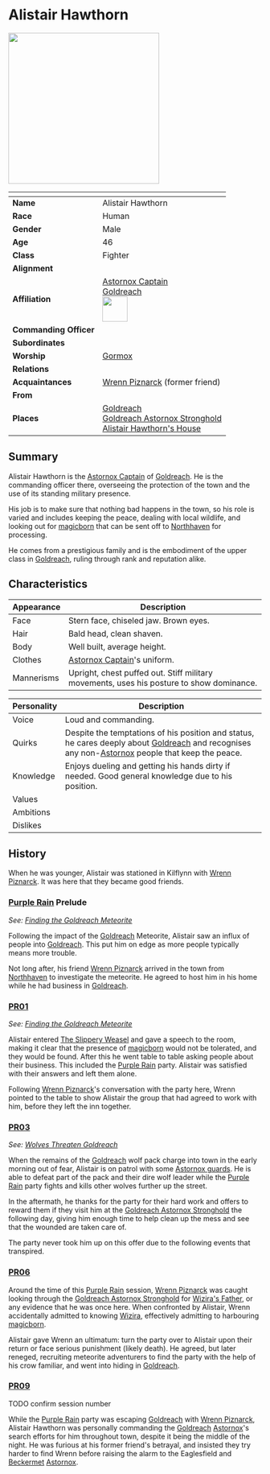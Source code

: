 # Alistair Hawthorn

<img src="../../images/people/alistair-hawthorn.png" height="300" />

| []() | |
| --- | --- |
| **Name** | Alistair Hawthorn |
| **Race** | Human |
| **Gender** | Male |
| **Age** | 46 |
| **Class** | Fighter |
| **Alignment** | |
| **Affiliation** | [Astornox Captain](../civilisations/kingdom-of-astor/organisations/astornox/ranks/5-captain.md)<br />[Goldreach](../civilisations/kingdom-of-astor/settlements/goldreach/README.md)<br /><img src="../../images/ranks/astornox-0-captain.png" height="50" /> |
| **Commanding Officer** | |
| **Subordinates** | |
| **Worship** | [Gormox](../gods/gods/gormox.md) |
| **Relations** | |
| **Acquaintances** | [Wrenn Piznarck](wrenn-piznarck.md) (former friend) |
| **From** | |
| **Places** | [Goldreach](../civilisations/kingdom-of-astor/settlements/goldreach/README.md)<br />[Goldreach Astornox Stronghold](../civilisations/kingdom-of-astor/settlements/goldreach/places/goldreach-astornox-stronghold.md)<br />[Alistair Hawthorn's House](../civilisations/kingdom-of-astor/settlements/goldreach/places/alistair-hawthorns-house.md) |

## Summary

Alistair Hawthorn is the [Astornox Captain](../civilisations/kingdom-of-astor/organisations/astornox/ranks/5-captain.md) of [Goldreach](../civilisations/kingdom-of-astor/settlements/goldreach/README.md). He is the commanding officer there, overseeing the protection of the town and the use of its standing military presence.

His job is to make sure that nothing bad happens in the town, so his role is varied and includes keeping the peace, dealing with local wildlife, and looking out for [magicborn](../civilisations/kingdom-of-astor/magicborn.md) that can be sent off to [Northhaven](../places/cities/northhaven.md) for processing.

He comes from a prestigious family and is the embodiment of the upper class in [Goldreach](../civilisations/kingdom-of-astor/settlements/goldreach/README.md), ruling through rank and reputation alike.

## Characteristics

| Appearance | Description |
| --- | --- |
| Face | Stern face, chiseled jaw. Brown eyes. |
| Hair | Bald head, clean shaven. |
| Body | Well built, average height. |
| Clothes | [Astornox Captain](../civilisations/kingdom-of-astor/organisations/astornox/ranks/5-captain.md)'s uniform. |
| Mannerisms | Upright, chest puffed out. Stiff military movements, uses his posture to show dominance. |

| Personality | Description |
| --- | --- |
| Voice | Loud and commanding. |
| Quirks | Despite the temptations of his position and status, he cares deeply about [Goldreach](../civilisations/kingdom-of-astor/settlements/goldreach/README.md) and recognises any non-[Astornox](../civilisations/kingdom-of-astor/organisations/astornox/astornox.md) people that keep the peace. |
| Knowledge | Enjoys dueling and getting his hands dirty if needed. Good general knowledge due to his position. |
| Values | |
| Ambitions | |
| Dislikes | |

## History

When he was younger, Alistair was stationed in Kilflynn with [Wrenn Piznarck](wrenn-piznarck.md). It was here that they became good friends.

### [Purple Rain](../../campaigns/purple-rain/purple-rain.md) Prelude

*See: [Finding the Goldreach Meteorite](../../campaigns/purple-rain/storylines/finding-the-goldreach-meteorite.md)*

Following the impact of the [Goldreach](../civilisations/kingdom-of-astor/settlements/goldreach/README.md) Meteorite, Alistair saw an influx of people into [Goldreach](../civilisations/kingdom-of-astor/settlements/goldreach/README.md). This put him on edge as more people typically means more trouble.

Not long after, his friend [Wrenn Piznarck](wrenn-piznarck.md) arrived in the town from [Northhaven](../places/cities/northhaven.md) to investigate the meteorite. He agreed to host him in his home while he had business in [Goldreach](../civilisations/kingdom-of-astor/settlements/goldreach/README.md).

### [PR01](../../campaigns/purple-rain/sessions/PR01.md)

*See: [Finding the Goldreach Meteorite](../../campaigns/purple-rain/storylines/finding-the-goldreach-meteorite.md)*

Alistair entered [The Slippery Weasel](../civilisations/kingdom-of-astor/settlements/goldreach/places/the-slippery-weasel.md) and gave a speech to the room, making it clear that the presence of [magicborn](../civilisations/kingdom-of-astor/magicborn.md) would not be tolerated, and they would be found. After this he went table to table asking people about their business. This included the [Purple Rain](../../campaigns/purple-rain/purple-rain.md) party. Alistair was satisfied with their answers and left them alone.

Following [Wrenn Piznarck](wrenn-piznarck.md)'s conversation with the party here, Wrenn pointed to the table to show Alistair the group that had agreed to work with him, before they left the inn together.

### [PR03](../../campaigns/purple-rain/sessions/PR03.md)

*See: [Wolves Threaten Goldreach](../../campaigns/purple-rain/storylines/wolves-threaten-goldreach.md)*

When the remains of the [Goldreach](../civilisations/kingdom-of-astor/settlements/goldreach/README.md) wolf pack charge into town in the early morning out of fear, Alistair is on patrol with some [Astornox guards](../civilisations/kingdom-of-astor/organisations/astornox/ranks/1-guard.md). He is able to defeat part of the pack and their dire wolf leader while the [Purple Rain](../../campaigns/purple-rain/purple-rain.md) party fights and kills other wolves further up the street.

In the aftermath, he thanks for the party for their hard work and offers to reward them if they visit him at the [Goldreach Astornox Stronghold](../civilisations/kingdom-of-astor/settlements/goldreach/places/goldreach-astornox-stronghold.md) the following day, giving him enough time to help clean up the mess and see that the wounded are taken care of.

The party never took him up on this offer due to the following events that transpired.

### [PR06](../../campaigns/purple-rain/sessions/PR06.md)

Around the time of this [Purple Rain](../../campaigns/purple-rain/purple-rain.md) session, [Wrenn Piznarck](wrenn-piznarck.md) was caught looking through the [Goldreach Astornox Stronghold](../civilisations/kingdom-of-astor/settlements/goldreach/places/goldreach-astornox-stronghold.md) for [Wizira's Father](wiziras-father.md), or any evidence that he was once here. When confronted by Alistair, Wrenn accidentally admitted to knowing [Wizira](wizira.md), effectively admitting to harbouring [magicborn](../civilisations/kingdom-of-astor/magicborn.md).

Alistair gave Wrenn an ultimatum: turn the party over to Alistair upon their return or face serious punishment (likely death). He agreed, but later reneged, recruiting meteorite adventurers to find the party with the help of his crow familiar, and went into hiding in [Goldreach](../civilisations/kingdom-of-astor/settlements/goldreach/README.md).

### [PR09](../../campaigns/purple-rain/sessions/PR09.md)

TODO confirm session number

While the [Purple Rain](../../campaigns/purple-rain/purple-rain.md) party was escaping [Goldreach](../civilisations/kingdom-of-astor/settlements/goldreach/README.md) with [Wrenn Piznarck](wrenn-piznarck.md), Alistair Hawthorn was personally commanding the [Goldreach](../civilisations/kingdom-of-astor/settlements/goldreach/README.md) [Astornox](../civilisations/kingdom-of-astor/organisations/astornox/astornox.md)'s search efforts for him throughout town, despite it being the middle of the night. He was furious at his former friend's betrayal, and insisted they try harder to find Wrenn before raising the alarm to the Eaglesfield and [Beckermet](../places/towns/beckermet.md) [Astornox](../civilisations/kingdom-of-astor/organisations/astornox/astornox.md).
